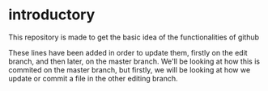 # introductory
This repository is made to get the basic idea of the functionalities of github

These lines have been added in order to update them, firstly on the edit branch, and then later, on the master branch.
We'll be looking at how this is commited on the master branch, but firstly, we will be looking at how we update or commit a file in the other editing branch.
